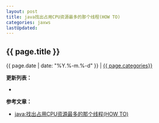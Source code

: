```yaml
---
layout: post
title: java找出占用CPU资源最多的那个线程(HOW TO)
categories: jaxws
lastUpdated:
---
```


## {{ page.title }}

{{ page.date | date: "%Y.%-m.%-d" }} | <a href="/archive#{{ page.categories }}">{{ page.categories}}</a>



**更新列表：**

*



**参考文章：**

* [java:找出占用CPU资源最多的那个线程(HOW TO)][1]


[1]: https://www.oschina.net/question/54100_59399